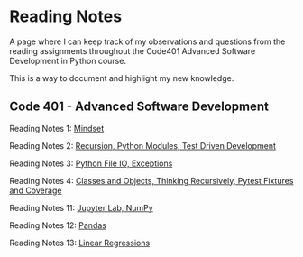 # Reading Notes #

A page where I can keep track of my observations and questions from the reading assignments throughout the Code401 Advanced Software Development in Python course.

This is a way to document and highlight my new knowledge.

## Code 401 - Advanced Software Development ##

Reading Notes 1: [Mindset](./reading-notes-1.md)

Reading Notes 2:  [Recursion, Python Modules, Test Driven Development](./reading-notes-2.md)

Reading Notes 3: [Python File IO, Exceptions](./reading-notes-3.md)

Reading Notes 4: [Classes and Objects, Thinking Recursively, Pytest Fixtures and Coverage](./reading-notes-4.md)

Reading Notes 11: [Jupyter Lab, NumPy](./reading-notes-11.md)

Reading Notes 12: [Pandas](./reading-notes-12.md)

Reading Notes 13: [Linear Regressions](./reading-notes-13.md)